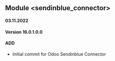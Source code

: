 ## Module <sendinblue_connector>

#### 03.11.2022
#### Version 16.0.1.0.0
#### ADD
- Initial commit for Odoo Sendinblue Connector
